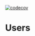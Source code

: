 [![codecov](https://codecov.io/gh/EvenTITO/users/graph/badge.svg?token=8HYPP8CZJ6)](https://codecov.io/gh/EvenTITO/users)

# Users
